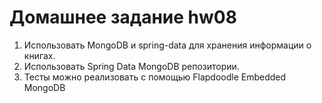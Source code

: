 # Домашнее задание hw08
1. Использовать MongoDB и spring-data для хранения информации о книгах.
2. Использовать Spring Data MongoDB репозитории.
3. Тесты можно реализовать с помощью Flapdoodle Embedded MongoDB